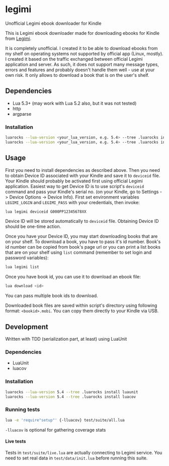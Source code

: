 # legimi
Unofficial Legimi ebook downloader for Kindle

This is Legimi ebook downloader made for downloading ebooks for Kindle from [Legimi](https://www.legimi.pl/).

It is completely unofficial. I created it to be able to download ebooks from my shelf on operating systems not supported by official app (Linux, mostly).
I created it based on the traffic exchanged between official Legimi application and server.
As such, it does not support many message types, errors and features and probably doesn't handle them well - use at your own risk.
It only allows to download a book that is on the user's shelf.

## Dependencies
- Lua 5.3+ (may work with Lua 5.2 also, but it was not tested)
- http
- argparse

### Installation

```bash
luarocks --lua-version <your_lua_version, e.g. 5.4> --tree .luarocks install http
luarocks --lua-version <your_lua_version, e.g. 5.4> --tree .luarocks install argparse
```

## Usage

First you need to install dependencies as described above. Then you need to obtain Device ID associated with your Kindle
and save it to `deviceid` file. Your Kindle should probably be activated first using official Legimi application.
Easiest way to get Device ID is to use script's `deviceid` command and pass your Kindle's serial no. (on your Kindle, go
to Settings -> Device Options -> Device Info). First set environment variables `LEGIMI_LOGIN` and `LEGIMI_PASS` with your
credentials, then invoke:

```bash
lua legimi deviceid G000PP12345678XX
```

Device ID will be stored automatically to `deviceid` file. Obtaining Device ID should be one-time action.

Once you have your Device ID, you may start downloading books that are on your shelf. To download a book, you have to pass
it's id number. Book's id number can be copied from book's page url or you can print a list books that are on your shelf
using `list` command (remember to set login and password variables):

```bash
lua legimi list
```

Once you have book id, you can use it to download an ebook file:

```bash
lua download <id>
```

You can pass multiple book ids to download.

Downloaded book files are saved within script's directory using following format: `<bookid>.mobi`. You can copy them directly
to your Kindle via USB.

## Development

Written with TDD (serialization part, at least) using LuaUnit

### Dependencies
- LuaUnit
- luacov

### Installation

```bash
luarocks --lua-version 5.4 --tree .luarocks install luaunit
luarocks --lua-version 5.4 --tree .luarocks install luacov
```

### Running tests

```bash
lua -e 'require"setup"' {-lluacov} test/suite/all.lua
```
`-lluacov` is optional for gathering coverage stats

#### Live tests

Tests in `test/suite/live.lua` are actually connecting to Legimi service. You need to set real data in `test/data/init.lua`
before running this suite.
